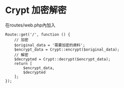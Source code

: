 # Crypt 加密解密

在routes/web.php內加入

```
Route::get('/', function () {
    // 加密
    $original_data = '需要加密的資料';
    $encrypt_data = Crypt::encrypt($original_data);
    // 解密
    $decrypted = Crypt::decrypt($encrypt_data);
    return [
        $encrypt_data,
        $decrypted
    ];
});
```



